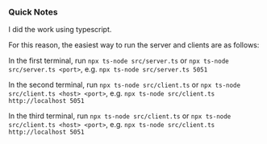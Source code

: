 ### Quick Notes

I did the work using typescript.

For this reason, the easiest way to run the server and clients are as follows:

In the first terminal, run `npx ts-node src/server.ts` or `npx ts-node src/server.ts <port>`, e.g. `npx ts-node src/server.ts 5051`

In the second terminal, run `npx ts-node src/client.ts` or `npx ts-node src/client.ts <host> <port>`, e.g. `npx ts-node src/client.ts http://localhost 5051`

In the third terminal, run `npx ts-node src/client.ts` or `npx ts-node src/client.ts <host> <port>`, e.g. `npx ts-node src/client.ts http://localhost 5051`
